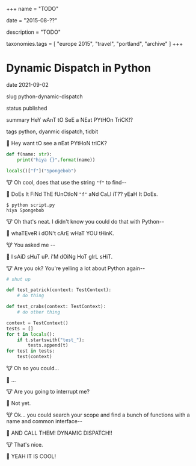 +++
name = "TODO"

date = "2015-08-??"

description = "TODO"

taxonomies.tags = [
    "europe 2015", "travel", "portland", "archive"
]
+++
# Dynamic Dispatch in Python

date
2021-09-02

slug
python-dynamic-dispatch

status
published

summary
HeY wAnT tO SeE a NEat PYtHOn TriCK!?

tags
python, dyanmic dispatch, tidbit

🦝 Hey want tO see a nEat PYtHoN triCK?

``` python
def f(name: str):
    print("hiya {}".format(name))

locals()["f"]("Spongebob")
```

🐮 Oh cool, does that use the string `"f"` to find--

🦝 DoEs It FiNd ThE fUnCtIoN `"f"` aNd CaLl iT?? yEaH It DoEs.

``` text
$ python script.py
hiya Spongebob
```

🐮 Oh that's neat. I didn't know you could do that with Python--

🦝 whaTEveR i dON't cArE wHaT YOU tHinK.

🐮 You asked me --

🦝 I sAiD sHuT uP. i'M dOiNg HoT gIrL sHiT.

🐮 Are you ok? You're yelling a lot about Python again--

``` python
# shut up

def test_patrick(context: TestContext):
    # do thing

def test_crabs(context: TestContext):
    # do other thing

context = TestContext()
tests = []
for t in locals():
    if t.startswith("test_"):
        tests.append(t)
for test in tests:
    test(context)
```

🐮 Oh so you could...

🦝 ...

🐮 Are you going to interrupt me?

🦝 Not yet.

🐮 Ok... you could search your scope and find a bunch of functions with
a name and common interface--

🦝 AND CALL THEM! DYNAMIC DISPATCH!!

🐮 That's nice.

🦝 YEAH IT IS COOL!
